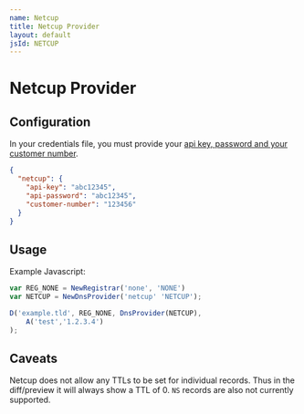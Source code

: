 ```yaml
---
name: Netcup
title: Netcup Provider
layout: default
jsId: NETCUP
---
```

# Netcup Provider

## Configuration
In your credentials file, you must provide your [api key, password and your customer number](https://www.netcup-wiki.de/wiki/CCP_API#Authentifizierung).

```json
{
  "netcup": {
    "api-key": "abc12345",
    "api-password": "abc12345",
    "customer-number": "123456"
  }
}
```

## Usage
Example Javascript:

```js
var REG_NONE = NewRegistrar('none', 'NONE')
var NETCUP = NewDnsProvider('netcup' 'NETCUP');

D('example.tld', REG_NONE, DnsProvider(NETCUP),
    A('test','1.2.3.4')
);
```


## Caveats
Netcup does not allow any TTLs to be set for individual records. Thus in
the diff/preview it will always show a TTL of 0. `NS` records are also
not currently supported.
